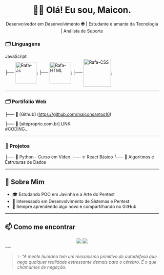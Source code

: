 <h1 align="center">🧑‍💻 Olá! Eu sou, Maicon.</h1>
<p align="center">
  Desenvolvedor em Desenvolvimento 👽 | Estudante e amante da Tecnologia | Análista de Suporte 
</p>


### 🗂️ Linguagens 
<div style="display: inline_block">
  JavaScript <br>
  ├──  <img align="center" alt="Rafa-Js" height="70" width="70" src="https://cdn.jsdelivr.net/gh/devicons/devicon@latest/icons/javascript/javascript-original.svg">;
  ├──  <img align="center" alt="Rafa-HTML" height="70" width="70" src="https://cdn.jsdelivr.net/gh/devicons/devicon@latest/icons/linux/linux-original.svg">; 
  ├──  <img align="center" alt="Rafa-CSS" height="90" width="90" src="https://cdn.jsdelivr.net/gh/devicons/devicon@latest/icons/java/java-original.svg">; 
</div>


---

### 🗂️ Portifólio Web 
├── 💼 [Github] (https://github.com/maiconsantos10) <br> 

├── 💼 [siteproprio.com.br] LINK <br> #CODING...

---

### 📁 Projetos
├── 🐍 Python - Curso em Vídeo
├── ⚛️ React Básico
└── 🔣 Algoritmos e Estruturas de Dados


---

## 🌱 Sobre Mim
- 🎓 Estudando POO em Javinha e a Arte do Pentest
- 🧠 Interessado em Desenvolvimento de Sistemas e Pentest
- 🚀 Sempre aprendendo algo novo e compartilhando no GitHub

---

## 📫 Como me encontrar
<div>
  <center>  
  <a href="https://www.linkedin.com/in/maiconemanuel" target="_blank"><img src="https://img.shields.io/badge/-LinkedIn-%230077B5?style=for-the-badge&logo=linkedin&logoColor=white" target="_blank"></a> 
   <a href = "mailto:maiconemanuelemanuel@gmail.com"><img src="https://img.shields.io/badge/-Gmail-%23333?style=for-the-badge&logo=gmail&logoColor=white" target="_blank"></a> 
  </center>     
    </div>
---

> ✨ *“A mente humana tem um mecanismo primitivo de autodefesa que nega qualquer realidade estressante demais para o cérebro. É o que chamamos de negação.*

